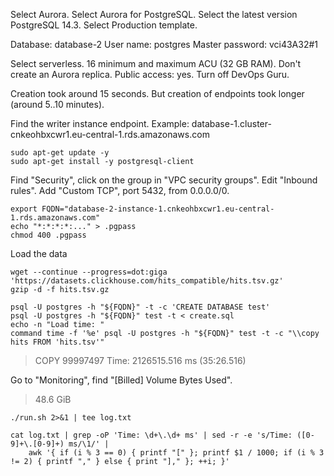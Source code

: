 Select Aurora.
Select Aurora for PostgreSQL.
Select the latest version PostgreSQL 14.3.
Select Production template.

Database: database-2
User name: postgres
Master password: vci43A32#1

Select serverless.
16 minimum and maximum ACU (32 GB RAM).
Don't create an Aurora replica.
Public access: yes.
Turn off DevOps Guru.

Creation took around 15 seconds.
But creation of endpoints took longer (around 5..10 minutes).

Find the writer instance endpoint.
Example: database-1.cluster-cnkeohbxcwr1.eu-central-1.rds.amazonaws.com

```
sudo apt-get update -y
sudo apt-get install -y postgresql-client
```

Find "Security", click on the group in "VPC security groups".
Edit "Inbound rules". Add "Custom TCP", port 5432, from 0.0.0.0/0.

```
export FQDN="database-2-instance-1.cnkeohbxcwr1.eu-central-1.rds.amazonaws.com"
echo "*:*:*:*:..." > .pgpass
chmod 400 .pgpass
```

Load the data

```
wget --continue --progress=dot:giga 'https://datasets.clickhouse.com/hits_compatible/hits.tsv.gz'
gzip -d -f hits.tsv.gz

psql -U postgres -h "${FQDN}" -t -c 'CREATE DATABASE test'
psql -U postgres -h "${FQDN}" test -t < create.sql
echo -n "Load time: "
command time -f '%e' psql -U postgres -h "${FQDN}" test -t -c "\\copy hits FROM 'hits.tsv'"
```

> COPY 99997497
> Time: 2126515.516 ms (35:26.516)

Go to "Monitoring", find "[Billed] Volume Bytes Used".

> 48.6 GiB

```
./run.sh 2>&1 | tee log.txt

cat log.txt | grep -oP 'Time: \d+\.\d+ ms' | sed -r -e 's/Time: ([0-9]+\.[0-9]+) ms/\1/' |
    awk '{ if (i % 3 == 0) { printf "[" }; printf $1 / 1000; if (i % 3 != 2) { printf "," } else { print "]," }; ++i; }'
```
